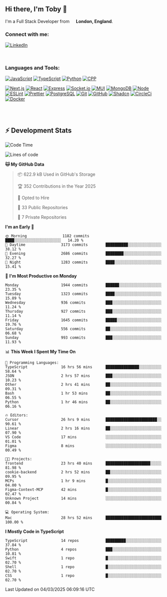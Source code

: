 ## Hi there, I'm Toby 👋

I'm a Full Stack Developer from <img src="https://cdn-icons-png.flaticon.com/512/197/197374.png" width="13" /> **London, England**.

### Connect with me:

[![LinkedIn][linkedin-shield]][linkedin-url]

<br />

### Languages and Tools:

[![JavaScript][JavaScript]][JavaScript-url] [![TypeScript][TypeScript]][TypeScript-url] [![Python][Python]][Python-url] [![CPP][CPP]][CPP-url]

[![Next.js][Next.js]][Next-url] [![React][React.js]][React-url] [![Express][Express.js]][Express-url] [![Socket.io][SocketIo]][SocketIo-url] [![MUI][MUI]][MUI-url] [![MongoDB][MongoDB]][Mongo-url] [![Node][Node.js]][Node-url] [![ESLint][ESLint]][ESLint-url] [![Prettier][Prettier]][Prettier-url] [![PostgreSQL][PostgreSQL]][PostgreSQL-url] [![Git][Git]][Git-url] [![GitHub][GitHub]][GitHub-url] [![Shadcn][Shadcn]][Shadcn-url] [![CircleCi][CircleCi]][CircleCi-url] [![Docker][Docker]][Docker-url]

<br />
<br />

## :zap: Development Stats

<!--START_SECTION:waka-->
![Code Time](http://img.shields.io/badge/Code%20Time-1%2C243%20hrs%2034%20mins-blue)

![Lines of code](https://img.shields.io/badge/From%20Hello%20World%20I%27ve%20Written-3.4%20million%20lines%20of%20code-blue)

**🐱 My GitHub Data** 

> 📦 622.9 kB Used in GitHub's Storage 
 > 
> 🏆 352 Contributions in the Year 2025
 > 
> 💼 Opted to Hire
 > 
> 📜 33 Public Repositories 
 > 
> 🔑 7 Private Repositories 
 > 
**I'm an Early 🐤** 

```text
🌞 Morning                1182 commits        ████░░░░░░░░░░░░░░░░░░░░░   14.20 % 
🌆 Daytime                3173 commits        ██████████░░░░░░░░░░░░░░░   38.12 % 
🌃 Evening                2686 commits        ████████░░░░░░░░░░░░░░░░░   32.27 % 
🌙 Night                  1283 commits        ████░░░░░░░░░░░░░░░░░░░░░   15.41 % 
```
📅 **I'm Most Productive on Monday** 

```text
Monday                   1944 commits        ██████░░░░░░░░░░░░░░░░░░░   23.35 % 
Tuesday                  1323 commits        ████░░░░░░░░░░░░░░░░░░░░░   15.89 % 
Wednesday                936 commits         ███░░░░░░░░░░░░░░░░░░░░░░   11.24 % 
Thursday                 927 commits         ███░░░░░░░░░░░░░░░░░░░░░░   11.14 % 
Friday                   1645 commits        █████░░░░░░░░░░░░░░░░░░░░   19.76 % 
Saturday                 556 commits         ██░░░░░░░░░░░░░░░░░░░░░░░   06.68 % 
Sunday                   993 commits         ███░░░░░░░░░░░░░░░░░░░░░░   11.93 % 
```


📊 **This Week I Spent My Time On** 

```text
💬 Programming Languages: 
TypeScript               16 hrs 56 mins      ███████████████░░░░░░░░░░   58.64 % 
JSON                     2 hrs 57 mins       ███░░░░░░░░░░░░░░░░░░░░░░   10.23 % 
Other                    2 hrs 41 mins       ██░░░░░░░░░░░░░░░░░░░░░░░   09.31 % 
Bash                     1 hr 53 mins        ██░░░░░░░░░░░░░░░░░░░░░░░   06.55 % 
Python                   1 hr 46 mins        ██░░░░░░░░░░░░░░░░░░░░░░░   06.16 % 

🔥 Editors: 
Cursor                   26 hrs 9 mins       ███████████████████████░░   90.61 % 
Linear                   2 hrs 16 mins       ██░░░░░░░░░░░░░░░░░░░░░░░   07.90 % 
VS Code                  17 mins             ░░░░░░░░░░░░░░░░░░░░░░░░░   01.01 % 
Figma                    8 mins              ░░░░░░░░░░░░░░░░░░░░░░░░░   00.49 % 

🐱‍💻 Projects: 
frontend                 23 hrs 40 mins      ████████████████████░░░░░   81.98 % 
cookie-backend           2 hrs 52 mins       ██░░░░░░░░░░░░░░░░░░░░░░░   09.95 % 
MCPs                     1 hr 9 mins         █░░░░░░░░░░░░░░░░░░░░░░░░   04.00 % 
Figma-Context-MCP        42 mins             █░░░░░░░░░░░░░░░░░░░░░░░░   02.47 % 
Unknown Project          14 mins             ░░░░░░░░░░░░░░░░░░░░░░░░░   00.84 % 

💻 Operating System: 
Mac                      28 hrs 52 mins      █████████████████████████   100.00 % 
```

**I Mostly Code in TypeScript** 

```text
TypeScript               14 repos            █████████░░░░░░░░░░░░░░░░   37.84 % 
Python                   4 repos             ███░░░░░░░░░░░░░░░░░░░░░░   10.81 % 
Swift                    1 repo              █░░░░░░░░░░░░░░░░░░░░░░░░   02.70 % 
Shell                    1 repo              █░░░░░░░░░░░░░░░░░░░░░░░░   02.70 % 
CSS                      1 repo              █░░░░░░░░░░░░░░░░░░░░░░░░   02.70 % 
```




 Last Updated on 04/03/2025 06:09:16 UTC
<!--END_SECTION:waka-->


<!-- MARKDOWN LINKS & IMAGES -->
<!-- https://www.markdownguide.org/basic-syntax/#reference-style-links -->

[CPP-url]: https://cplusplus.com/
[CPP]: https://img.shields.io/badge/-C++-blue?style=for-the-badge&logo=cplusplus
[JavaScript-url]: https://developer.mozilla.org/en-US/docs/Web/JavaScript
[JavaScript]: https://shields.io/badge/JavaScript-F7DF1E?logo=JavaScript&logoColor=000&style=for-the-badge
[TypeScript-url]: https://www.typescriptlang.org/
[TypeScript]: https://shields.io/badge/TypeScript-3178C6?logo=TypeScript&logoColor=FFF&style=for-the-badge
[Python-url]: https://www.python.org/
[Python]: https://img.shields.io/badge/python-3670A0?style=for-the-badge&logo=python&logoColor=ffdd54
[linkedin-shield]: https://img.shields.io/badge/LinkedIn-0077B5?style=for-the-badge&logo=linkedin&logoColor=white
[linkedin-url]: https://linkedin.com/in/toby-dixon-smith/
[Next.js]: https://img.shields.io/badge/next.js-000000?style=for-the-badge&logo=nextdotjs&logoColor=white
[Next-url]: https://nextjs.org/
[React.js]: https://img.shields.io/badge/React-20232A?style=for-the-badge&logo=react&logoColor=61DAFB
[React-url]: https://reactjs.org/
[Express.js]: https://img.shields.io/badge/Express.js-404D59?style=for-the-badge&logo=express
[Express-url]: https://expressjs.com/
[Node.js]: https://img.shields.io/badge/Node.js-43853D?style=for-the-badge&logo=node.js&logoColor=white
[Node-url]: https://nodejs.org/
[MongoDB]: https://img.shields.io/badge/MongoDB-4EA94B?style=for-the-badge&logo=mongodb&logoColor=white
[Mongo-url]: https://www.mongodb.com/
[ESLint]: https://img.shields.io/badge/eslint-3A33D1?style=for-the-badge&logo=eslint&logoColor=white
[ESLint-url]: https://eslint.org/
[Prettier]: https://img.shields.io/badge/prettier-1A2C34?style=for-the-badge&logo=prettier&logoColor=F7BA3E
[Prettier-url]: https://prettier.io/
[SocketIo-url]: https://socket.io/
[SocketIo]: https://img.shields.io/badge/Socket.io-010101?style=for-the-badge&logo=socket.io&badgeColor=010101
[MUI-url]: https://mui.com/
[MUI]: https://img.shields.io/badge/MUI-%230081CB.svg?style=for-the-badge&logo=mui&logoColor=white
[PostgreSQL-url]: https://www.postgresql.org/
[PostgreSQL]: https://img.shields.io/badge/postgresql-4169e1?style=for-the-badge&logo=postgresql&logoColor=white
[Git-url]: https://git-scm.com/
[Git]: https://img.shields.io/badge/GIT-E44C30?style=for-the-badge&logo=git&logoColor=white
[GitHub-url]: https://github.com/
[GitHub]: https://img.shields.io/badge/GitHub-100000?style=for-the-badge&logo=github&logoColor=white
[Shadcn-url]: https://ui.shadcn.com/
[Shadcn]: https://img.shields.io/badge/shadcn%2Fui-000?logo=shadcnui&logoColor=fff&style=for-the-badge
[CircleCi-url]: https://ui.shadcn.com/
[CircleCi]: https://img.shields.io/badge/circleci-343434?logo=circleci&logoColor=fff&style=for-the-badge
[Docker-url]: https://ui.shadcn.com/
[Docker]: https://img.shields.io/badge/docker-2496ED?logo=docker&logoColor=fff&style=for-the-badge

